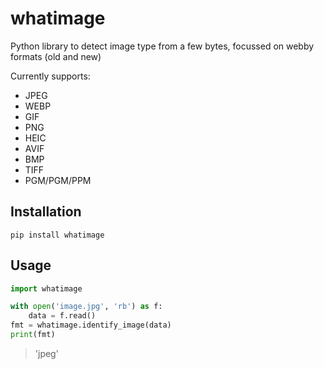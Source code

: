 # whatimage
Python library to detect image type from a few bytes, focussed on webby formats (old and new)

Currently supports:
- JPEG
- WEBP
- GIF
- PNG
- HEIC
- AVIF
- BMP
- TIFF
- PGM/PGM/PPM


## Installation
```
pip install whatimage
```

## Usage
```python
import whatimage

with open('image.jpg', 'rb') as f:
    data = f.read()
fmt = whatimage.identify_image(data)
print(fmt)
```
> 'jpeg'

